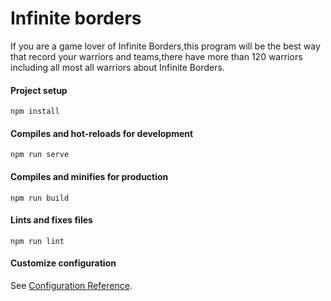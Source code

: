 # Infinite borders

If you are a game lover of Infinite Borders,this program will be the best way that record your warriors and teams,there have more than 120 warriors including all most all warriors about Infinite Borders.

#### Project setup
```
npm install
```

#### Compiles and hot-reloads for development
```
npm run serve
```

#### Compiles and minifies for production
```
npm run build
```

#### Lints and fixes files
```
npm run lint
```

#### Customize configuration
See [Configuration Reference](https://cli.vuejs.org/config/).
